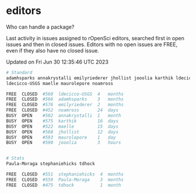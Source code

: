 # editors

Who can handle a package?

Last activity in issues assigned to rOpenSci editors, searched first in open
issues and then in closed issues. Editors with no open issues are FREE, even if
they also have no closed issue.


Updated on Fri Jun 30 12:35:46 UTC 2023

```bash
# Standard
adamhsparks annakrystalli emilyriederer jhollist jooolia karthik ldecicco
ldecicco-USGS maelle maurolepore noamross

FREE  CLOSED  #560  ldecicco-USGS  4   months
FREE  CLOSED  #566  adamhsparks    3   months
FREE  CLOSED  #576  emilyriederer  2   months
FREE  CLOSED  #452  noamross       24  days
BUSY  OPEN    #502  annakrystalli  1   month
BUSY  OPEN    #575  karthik        16  days
BUSY  OPEN    #522  maelle         15  days
BUSY  OPEN    #568  jhollist       12  days
BUSY  OPEN    #593  maurolepore    1   day
BUSY  OPEN    #590  jooolia        3   hours


# Stats
Paula-Moraga stephaniehicks tdhock

FREE  CLOSED  #551  stephaniehicks  4  months
FREE  CLOSED  #559  Paula-Moraga    3  months
FREE  CLOSED  #475  tdhock          1  month
```
